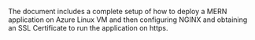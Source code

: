 The document includes a complete setup of how to deploy a MERN application on Azure Linux VM and then configuring NGINX and obtaining an SSL Certificate to run the application on https.
